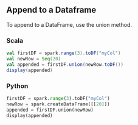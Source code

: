 ## Append to a Dataframe

To append to a DataFrame, use the union method.

### Scala

```scala
val firstDF = spark.range(3).toDF("myCol")
val newRow = Seq(20)
val appended = firstDF.union(newRow.toDF())
display(appended)
```
### Python

```python
firstDF = spark.range(3).toDF("myCol")
newRow = spark.createDataFrame([[20]])
appended = firstDF.union(newRow)
display(appended)
```